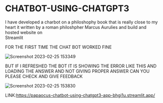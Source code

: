 # CHATBOT-USING-CHATGPT3
I have developed a charbot on a philoshophy book that is really close to my heart it written by a roman philoshpher Marcus Aurulies and build and hosted website on  
Streamlit 

FOR THE FIRST TIME THE CHAT BOT WORKED FINE 

![Screenshot 2023-02-25 153349](https://user-images.githubusercontent.com/115074006/221351260-a440d9e2-2f64-4c44-9f3a-7c37322871ed.jpg)

BUT IF I REFRESHED THE BOT IT IS SHOWING THE ERROR LIKE THIS AND LOADING THE ANSWER AND NOT GIVING PROPER ANSWER CAN YOU PLEASE CHECK AND GIVE FEEDBACK

![Screenshot 2023-02-25 153830](https://user-images.githubusercontent.com/115074006/221351335-4adc2a9e-26d3-4e31-89d5-135636f553b5.jpg)

LINK:https://papaocus-chatbot-using-chatgpt3-app-bhgi1u.streamlit.app/
